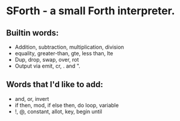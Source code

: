 # SForth - a small Forth interpreter.

## Builtin words:
- Addition, subtraction, multiplication, division
- equality, greater-than, gte, less than, lte
- Dup, drop, swap, over, rot
- Output via emit, cr, . and ".

## Words that I'd like to add:
- and, or, invert
- if then, mod, if else then, do loop, variable
- !, @, constant, allot, key, begin until
